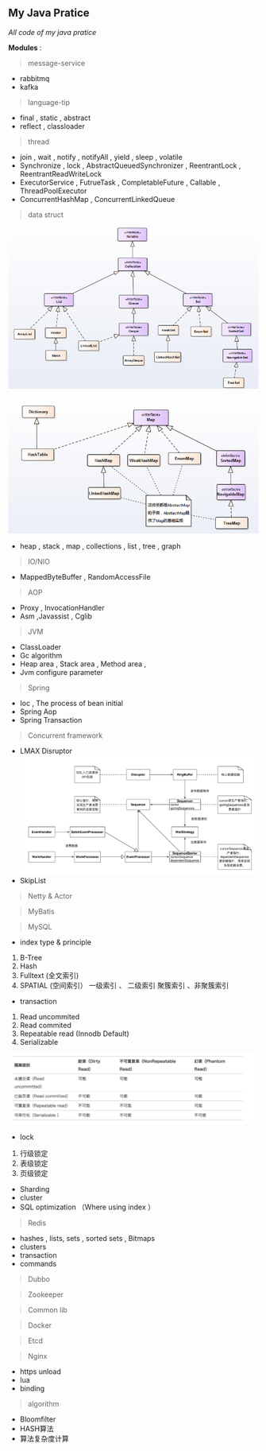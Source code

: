 ## My Java Pratice

   _All code of my java pratice_

**Modules** :

 > message-service
   *  rabbitmq
   *  kafka

 > language-tip
   * final , static , abstract
   * reflect , classloader

 > thread
   * join , wait , notify , notifyAll , yield , sleep , volatile
   * Synchronize , lock , AbstractQueuedSynchronizer , ReentrantLock , ReentrantReadWriteLock
   * ExecutorService , FutrueTask , CompletableFuture , Callable , ThreadPoolExecutor
   * ConcurrentHashMap , ConcurrentLinkedQueue

 > data struct

   ![Collection](image/collection.png)

   ![Map](image/map.png)

   * heap , stack , map , collections , list , tree , graph

 > IO/NIO
   * MappedByteBuffer , RandomAccessFile

 > AOP
   * Proxy , InvocationHandler
   * Asm ,Javassist , Cglib

 > JVM
   * ClassLoader
   * Gc algorithm
   * Heap area , Stack area , Method area ,
   * Jvm configure parameter

 > Spring
   *  Ioc , The process of bean initial
   *  Spring Aop
   *  Spring Transaction

 > Concurrent framework
   * LMAX Disruptor
        ![disruptor](image/disruptor.png)
   * SkipList

 > Netty & Actor

 > MyBatis

 > MySQL

   *  index type & principle
   1. B-Tree
   2. Hash
   3. Fulltext (全文索引)
   4. SPATIAL  (空间索引）
   一级索引 、 二级索引
   聚簇索引 、非聚簇索引

   * transaction
   1. Read uncommited
   2. Read commited
   3. Repeatable read (Innodb Default)
   4. Serializable

   ![Map](image/mysql-transaction.png)

   * lock
   1. 行级锁定
   2. 表级锁定
   3. 页级锁定

   * Sharding
   * cluster
   * SQL optimization （Where using index ）


 > Redis
   * hashes , lists, sets , sorted sets , Bitmaps
   * clusters
   * transaction
   * commands


 > Dubbo

 > Zookeeper


 > Common lib

 > Docker


 > Etcd

 > Nginx
   * https unload
   * lua
   * binding

 > algorithm
   * Bloomfilter
   * HASH算法
   * 算法复杂度计算
